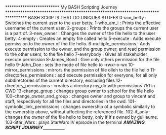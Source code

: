 ************************* My BASH Scripting Journey *********************************************************************************
BASH SCRIPTS THAT DO UNIQUES STUFFS
0-iam_betty : Switches the current user to the user betty.
1-who_am_i : Prints the effective username of the current user.
2-groups : Prints the groups the current user is a part of.
3-new_owner : Changes the owner of the file hello to the user betty.
4-empty : Creates an empty file called hello
5-execute : Adds execute permission to the owner of the file hello.
6-multiple_permissions : Adds execute permission to the owner,
 and the group owner, and read permission to the other users, to the file hello
7-everybody : Gives all stakeholder execute permission
8-James_Bond : Give only others permission for the file hello
9-John_Doe : sets the mode of file hello to -rwxr-x-wx
10-mirror_permissions : mirrors the permission of file olleh to the file hello
11-directories_permissions : add execute permission for everyone, for all only
    subdirectories of the current directory, excluding files
12-directory_permissions : creates a directory my_dir with permissions 751 in CWD
13-change_group : changes group owner to school for the file hello
100-change_owner_and_group : changes owner and group to vincent and staff,
 respectively for all the files and directories in the cwd.
101-symbolic_link_permissions : changes ownership of a symbolic similarly
 to the ownership above, without affecting the referenced file.
102-if_only : changes the owner of the file hello to betty, only if it's owned
    by guillaume.
103-Star_Wars : plays StarWars IV episode in the terminal
___________________________________________________AMAZING SCRIPT JOURNEY______________________________________________________________
